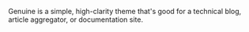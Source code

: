 Genuine is a simple, high-clarity theme that's good for a technical
blog, article aggregator, or documentation site.
